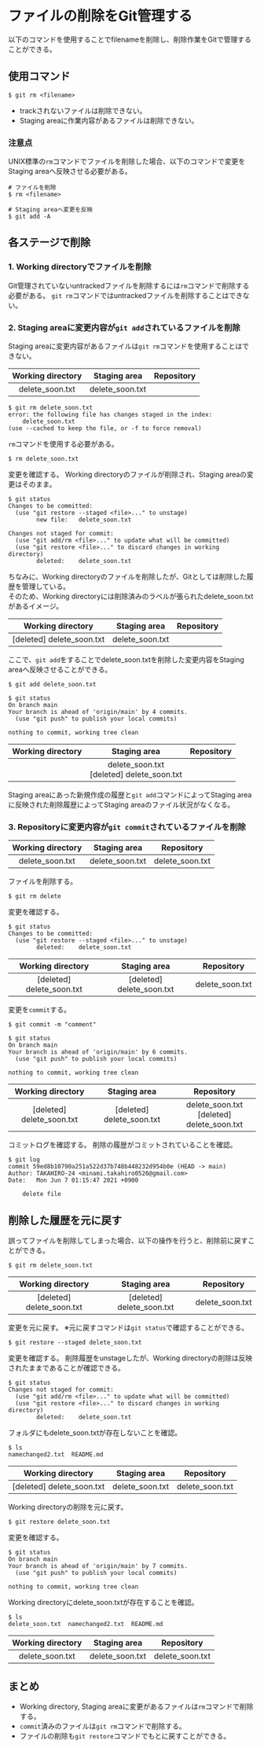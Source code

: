 # ファイルの削除をGit管理する
以下のコマンドを使用することでfilenameを削除し、削除作業をGitで管理することができる。

## 使用コマンド

```
$ git rm <filename>
```

- trackされないファイルは削除できない。
- Staging areaに作業内容があるファイルは削除できない。

### 注意点
UNIX標準の`rm`コマンドでファイルを削除した場合、以下のコマンドで変更をStaging areaへ反映させる必要がある。

```
# ファイルを削除
$ rm <filename>

# Staging areaへ変更を反映
$ git add -A
```

## 各ステージで削除
### 1. Working directoryでファイルを削除

Git管理されていないuntrackedファイルを削除するには`rm`コマンドで削除する必要がある。
`git rm`コマンドではuntrackedファイルを削除することはできない。

### 2. Staging areaに変更内容が`git add`されているファイルを削除

Staging areaに変更内容があるファイルは`git rm`コマンドを使用することはできない。

|Working directory        |Staging area   |Repository|
|:-----------------------:|:-------------:|:--------:|
|delete_soon.txt          |delete_soon.txt|          |

```
$ git rm delete_soon.txt
error: the following file has changes staged in the index:
    delete_soon.txt
(use --cached to keep the file, or -f to force removal)
```

`rm`コマンドを使用する必要がある。

```
$ rm delete_soon.txt
```

変更を確認する。
Working directoryのファイルが削除され、Staging areaの変更はそのまま。

```
$ git status
Changes to be committed:
  (use "git restore --staged <file>..." to unstage)
        new file:   delete_soon.txt

Changes not staged for commit:
  (use "git add/rm <file>..." to update what will be committed)
  (use "git restore <file>..." to discard changes in working directory)
        deleted:    delete_soon.txt
```

ちなみに、Working directoryのファイルを削除したが、Gitとしては削除した履歴を管理している。  
そのため、Working directoryには削除済みのラベルが張られたdelete_soon.txtがあるイメージ。

|Working directory        |Staging area   |Repository|
|:-----------------------:|:-------------:|:--------:|
|[deleted] delete_soon.txt|delete_soon.txt|          |

ここで、`git add`をすることでdelete_soon.txtを削除した変更内容をStaging areaへ反映させることができる。

```
$ git add delete_soon.txt

$ git status
On branch main
Your branch is ahead of 'origin/main' by 4 commits.
  (use "git push" to publish your local commits)

nothing to commit, working tree clean
```

|Working directory|Staging area                                |Repository|
|:---------------:|:------------------------------------------:|:--------:|
|                 |delete_soon.txt<br>[deleted] delete_soon.txt|          |

Staging areaにあった新規作成の履歴と`git add`コマンドによってStaging areaに反映された削除履歴によってStaging areaのファイル状況がなくなる。

### 3. Repositoryに変更内容が`git commit`されているファイルを削除

|Working directory|Staging area   |Repository     |
|:---------------:|:-------------:|:-------------:|
|delete_soon.txt  |delete_soon.txt|delete_soon.txt|

ファイルを削除する。

```
$ git rm delete
```

変更を確認する。

```
$ git status
Changes to be committed:
  (use "git restore --staged <file>..." to unstage)
        deleted:    delete_soon.txt
```

|Working directory        |Staging area             |Repository     |
|:-----------------------:|:-----------------------:|:-------------:|
|[deleted] delete_soon.txt|[deleted] delete_soon.txt|delete_soon.txt|

変更を`commit`する。

```
$ git commit -m "comment"

$ git status
On branch main
Your branch is ahead of 'origin/main' by 6 commits.
  (use "git push" to publish your local commits)

nothing to commit, working tree clean
```

|Working directory        |Staging area             |Repository                                  |
|:-----------------------:|:-----------------------:|:------------------------------------------:|
|[deleted] delete_soon.txt|[deleted] delete_soon.txt|delete_soon.txt<br>[deleted] delete_soon.txt|

コミットログを確認する。
削除の履歴がコミットされていることを確認。

```
$ git log
commit 59ed8b10790a251a522d37b748b448232d954b0e (HEAD -> main)
Author: TAKAHIRO-24 <minami.takahiro0526@gmail.com>
Date:   Mon Jun 7 01:15:47 2021 +0900

    delete file
```

## 削除した履歴を元に戻す

誤ってファイルを削除してしまった場合、以下の操作を行うと、削除前に戻すことができる。

```
$ git rm delete_soon.txt
```

|Working directory        |Staging area             |Repository     |
|:-----------------------:|:-----------------------:|:-------------:|
|[deleted] delete_soon.txt|[deleted] delete_soon.txt|delete_soon.txt|

変更を元に戻す。
※元に戻すコマンドは`git status`で確認することができる。

```
$ git restore --staged delete_soon.txt
```

変更を確認する。
削除履歴をunstageしたが、Working directoryの削除は反映されたままであることが確認できる。

```
$ git status
Changes not staged for commit:
  (use "git add/rm <file>..." to update what will be committed)
  (use "git restore <file>..." to discard changes in working directory)
        deleted:    delete_soon.txt
```

フォルダにもdelete_soon.txtが存在しないことを確認。

```
$ ls
namechanged2.txt  README.md
```

|Working directory        |Staging area   |Repository     |
|:-----------------------:|:-------------:|:-------------:|
|[deleted] delete_soon.txt|delete_soon.txt|delete_soon.txt|

Working directoryの削除を元に戻す。

```
$ git restore delete_soon.txt
```

変更を確認する。

```
$ git status
On branch main
Your branch is ahead of 'origin/main' by 7 commits.
  (use "git push" to publish your local commits)

nothing to commit, working tree clean
```

Working directoryにdelete_soon.txtが存在することを確認。

```
$ ls
delete_soon.txt  namechanged2.txt  README.md
```

|Working directory|Staging area   |Repository     |
|:---------------:|:-------------:|:-------------:|
|delete_soon.txt  |delete_soon.txt|delete_soon.txt|

## まとめ
- Working directory, Staging areaに変更があるファイルは`rm`コマンドで削除する。
- `commit`済みのファイルは`git rm`コマンドで削除する。
- ファイルの削除も`git restore`コマンドでもとに戻すことができる。
